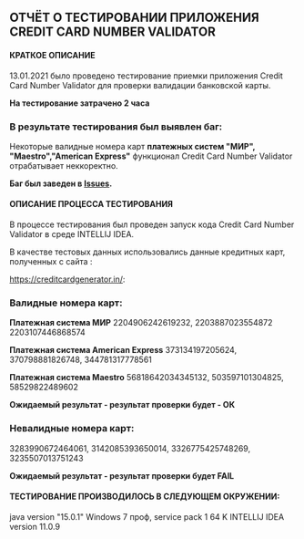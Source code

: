 ОТЧЁТ О ТЕСТИРОВАНИИ ПРИЛОЖЕНИЯ CREDIT CARD NUMBER VALIDATOR 
-------------------------------------------------

#### КРАТКОЕ ОПИСАНИЕ ####
 

13.01.2021 было проведено тестирование приемки приложения Credit Card Number Validator для проверки валидации банковской карты. 

**На тестирование затрачено 2 часа**

### В результате тестирования был выявлен баг: 
Некоторые валидные номера карт **платежных систем  "МИР", "Maestro","American Express"**
функционал Credit Card Number Validator отрабатывает неккоректно. 

**Баг был заведен в [Issues](https://github.com/Irina04041987/HW-1.2/issues/1).**

#### ОПИСАНИЕ ПРОЦЕССА ТЕСТИРОВАНИЯ ####

В процессе тестирования был проведен запуск кода Credit Card Number Validator в среде INTELLIJ IDEA.

В качестве тестовых данных использовались данные кредитных карт, полученных с сайта :

https://creditcardgenerator.in/:

### Валидные номера карт: ###

**Платежная система МИР**
2204906242619232,
2203887023554872
2203107446868574

**Платежная система American Express**
373134197205624,
370798881826748,
344781317778561

**Платежная система Maestro**
56818642034345132,
503597101304825,
58529822489602

**Ожидаемый результат - результат проверки будет - ОК**

### Невалидные номера карт: ###

3283990672464061,
3142085393650014,
3326775425748269,
3235507013751243

**Ожидаемый результат - результат проверки будет FAIL**

#### ТЕСТИРОВАНИЕ ПРОИЗВОДИЛОСЬ В СЛЕДУЮЩЕМ ОКРУЖЕНИИ: ####

java version "15.0.1"
Windows 7 проф, service pack 1 64 K
INTELLIJ IDEA version 11.0.9
